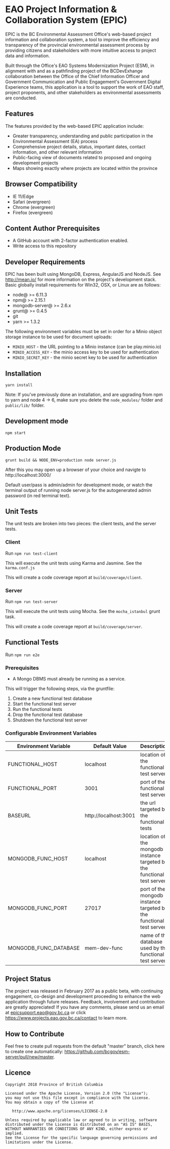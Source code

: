 # EAO Project Information & Collaboration System (EPIC)

EPIC is the BC Environmental Assessment Office's web-based project information and collaboration system, a tool to improve the efficiency and transparency of the provincial environmental assessment process by providing citizens and stakeholders with more intuitive access to project data and information.

Built through the Office's EAO Systems Modernization Project (ESM), in alignment with and as a pathfinding project of the BCDevExhange collaboration between the Office of the Chief Information Officer and Government Communication and Public Engagement's Government Digital Experience teams, this application is a tool to support the work of EAO staff, project proponents, and other stakeholders as environmental assessments are conducted.

## Features

The features provided by the web-based EPIC application include:

* Greater transparency, understanding and public participation in the Environmental Assessment (EA) process
* Comprehensive project details, status, important dates, contact information, and other relevant information
* Public-facing view of documents related to proposed and ongoing development projects
* Maps showing exactly where projects are located within the province

## Browser Compatibility

* IE 11/Edge
* Safari (evergreen)
* Chrome (evergreen)
* Firefox (evergreen)


## Content Author Prerequisites

* A GitHub account with 2-factor authentication enabled.
* Write access to this repository

## Developer Requirements

EPIC has been built using MongoDB, Express, AngularJS and NodeJS.  See http://mean.io/ for more information on the project's development stack. Basic globally install requirements for Win32, OSX, or Linux are as follows:

* node@ >= 6.11.3
* npm@ >= 2.15.1
* mongodb-server@ >= 2.6.x
* grunt@ >= 0.4.5
* git
* yarn >= 1.3.2

The following environment variables must be set in order for a Minio object storage instance to be used for document uploads:
* `MINIO_HOST` - the URL pointing to a Minio instance (can be play.minio.io)
* `MINIO_ACCESS_KEY` - the minio access key to be used for authentication
* `MINIO_SECRET_KEY` - the minio secret key to be used for authentication


## Installation
 `yarn install`

Note: If you've previously done an installation, and are upgrading from npm to yarn and node 4 -> 6, make sure you delete the `node_modules/` folder and `public/lib/` folder.

## Development mode
 `npm start`

## Production Mode
`grunt build && NODE_ENV=production node server.js`

After this you may open up a browser of your choice and navigte to http://localhost:3000/

Default user/pass is admin/admin for development mode, or watch the terminal output of running node server.js for the autogenerated admin password (in red terminal text).

## Unit Tests

The unit tests are broken into two pieces: the client tests, and the server tests.

### Client
Run `npm run test-client`

This will execute the unit tests using Karma and Jasmine. See the `karma.conf.js`

This will create a code coverage report at `build/coverage/client`.

### Server
Run `npm run test-server`

This will execute the unit tests using Mocha. See the `mocha_istanbul` grunt task.

This will create a code coverage report at `build/coverage/server`.
## Functional Tests

Run `npm run e2e`

### Prerequisites
* A Mongo DBMS must already be running as a service.

This will trigger the following steps, via the gruntfile:
1. Create a new functional test database
2. Start the functional test server
3. Run the functional tests
4. Drop the functional test database
5. Shutdown the functional test server

### Configurable Environment Variables
Environment Variable  | Default Value         | Description
--------------------- | --------------------- | ---------------------
FUNCTIONAL_HOST       | localhost             | location of the functional test server
FUNCTIONAL_PORT       | 3001                  | port of the functional test server
BASEURL               | http://localhost:3001 | the url targeted by the functional tests
MONGODB_FUNC_HOST     | localhost             | location of the mongodb instance targeted by the functional test server
MONGODB_FUNC_PORT     | 27017                 | port of the mongodb instance targeted by the functional test server
MONGODB_FUNC_DATABASE | mem-dev-func          | name of the database used by the functional test server

## Project Status

The project was released in February 2017 as a public beta, with continuing engagement, co-design and development proceeding to enhance the web application through future releases.  Feedback, involvement and contribution are greatly appreciated!  If you have any comments, please send us an email at epicsupport.eao@gov.bc.ca or click https://www.projects.eao.gov.bc.ca/contact to learn more.

## How to Contribute

Feel free to create pull requests from the default "master" branch, click here to create one automatically: https://github.com/bcgov/esm-server/pull/new/master.

## Licence

    Copyright 2018 Province of British Columbia

    Licensed under the Apache License, Version 2.0 (the "License");
    you may not use this file except in compliance with the License.
    You may obtain a copy of the License at

       http://www.apache.org/licenses/LICENSE-2.0

    Unless required by applicable law or agreed to in writing, software
    distributed under the License is distributed on an "AS IS" BASIS,
    WITHOUT WARRANTIES OR CONDITIONS OF ANY KIND, either express or implied.
    See the License for the specific language governing permissions and
    limitations under the License.
